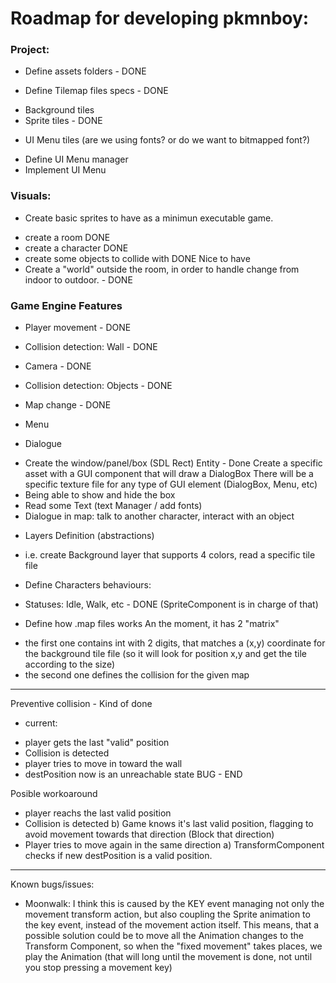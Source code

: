 # Roadmap for developing pkmnboy:

### Project:
- Define assets folders - DONE

- Define Tilemap files specs - DONE
* Background tiles
* Sprite tiles - DONE

- UI Menu tiles (are we using fonts? or do we want to bitmapped font?)
* Define UI Menu manager
* Implement UI Menu

### Visuals:
- Create basic sprites to have as a minimun executable game.
* create a room DONE
* create a character DONE
* create some objects to collide with DONE 
Nice to have
* Create a "world" outside the room, in order to handle change from indoor to outdoor. - DONE

### Game Engine Features
- Player movement - DONE
- Collision detection: Wall - DONE
- Camera - DONE
- Collision detection: Objects - DONE

- Map change - DONE

- Menu

- Dialogue
* Create the window/panel/box (SDL Rect) Entity - Done
Create a specific asset with a GUI component that will draw a DialogBox
There will be a specific texture file for any type of GUI element (DialogBox, Menu, etc)
* Being able to show and hide the box
* Read some Text (text Manager / add fonts)
* Dialogue in map: talk to another character, interact with an object

- Layers Definition (abstractions)
* i.e. create Background layer that supports 4 colors, read a specific tile file 
- Define Characters behaviours:
* Statuses: Idle, Walk, etc - DONE 
(SpriteComponent is in charge of that)
- Define how .map files works
An the moment, it has 2 "matrix"
* the first one contains int with 2 digits, that matches a (x,y) coordinate for the
background tile file (so it will look for position x,y and get the tile according to the size)
* the second one defines the collision for the given map




------------------

Preventive collision - Kind of done

* current:
- player gets the last "valid" position
- Collision is detected
- player tries to move in toward the wall
- destPosition now is an unreachable state
BUG - END

Posible workoaround
- player reachs the last valid position
- Collision is detected
b) Game knows it's last valid position, flagging to avoid movement towards that direction
(Block that direction)
- Player tries to move again in the same direction
a) TransformComponent checks if new destPosition is a valid position.

------------------

Known bugs/issues:

- Moonwalk: I think this is caused by the KEY event managing not only the movement transform action, but also coupling the Sprite animation
to the key event, instead of the movement action itself. This means, that a possible solution could be to move all the Animation changes
to the Transform Component, so when the "fixed movement" takes places, we play the Animation (that will long until the movement is done, not
until you stop pressing a movement key)  
